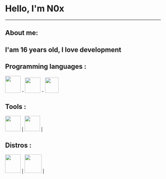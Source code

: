 # Hello, I'm N0x
---
## About me:


I'am 16 years old, I love development 
---

## Programming languages :
<p>
<img src="https://cdn.discordapp.com/attachments/1121402308253728868/1121403216962265109/JavaScript-logo.png" height=55px width=50px> - 
<img src="https://cdn.discordapp.com/attachments/1121402308253728868/1121402886740508683/1869px-Python-logo-notext.png" height=50px width=50px> - 
<img src="https://cdn.discordapp.com/attachments/1121402308253728868/1121403773743534191/C_Logo.png" height=50px width=44px>  

</p>

## Tools :

<p>
<img src="https://www.mongodb.com" height=50px width=50px> | 
<img src="https://code.visualstudio.com" height=50px width=50px> | 

</p>

## Distros :
<p>
<img src="https://cdn.discordapp.com/attachments/998966700806508684/1042939119719952496/unknown.png" height=60px width=50px> | 
<img src="https://media.discordapp.net/attachments/1121402308253728868/1121402423479648266/Fedora_infinity.png" height=60px width=55px> | 

</p>
